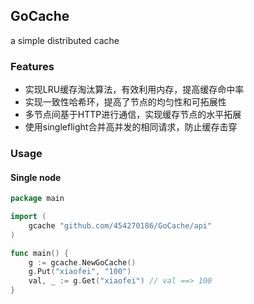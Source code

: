 ## GoCache
a simple distributed cache

### Features
- 实现LRU缓存淘汰算法，有效利用内存，提高缓存命中率
- 实现一致性哈希环，提高了节点的均匀性和可拓展性
- 多节点间基于HTTP进行通信，实现缓存节点的水平拓展
- 使用singleflight合并高并发的相同请求，防止缓存击穿

### Usage

#### Single node
```go
package main

import (
	gcache "github.com/454270186/GoCache/api"
)

func main() {
	g := gcache.NewGoCache()
	g.Put("xiaofei", "100")
	val, _ := g.Get("xiaofei") // val ==> 100
}
```